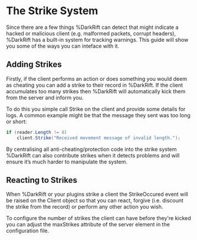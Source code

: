 # The Strike System
Since there are a few things %DarkRift can detect that might indicate a hacked or malicious client (e.g. malformed packets, corrupt headers), %DarkRift has a built-in system for tracking warnings. This guide will show you some of the ways you can inteface with it.

## Adding Strikes
Firstly, if the client performs an action or does something you would deem as cheating you can add a strike to their record in %DarkRift. If the client accumulates too many strikes then %DarkRift will automatically kick them from the server and inform you.

To do this you simple call Strike on the client and provide some details for logs. A common example might be that the message they sent was too long or short:
```csharp
if (reader.Length != 8)
    client.Strike("Received movement message of invalid length.");
```
By centralising all anti-cheating/protection code into the strike system %DarkRift can also contribute strikes when it detects problems and will ensure it’s much harder to manipulate the system.

## Reacting to Strikes
When %DarkRift or your plugins strike a client the StrikeOccured event will be raised on the Client object so that you can react, forgive (i.e. discount the strike from the record) or perform any other action you wish.

To configure the number of strikes the client can have before they're kicked you can adjust the maxStrikes attribute of the server element in the configuration file.
